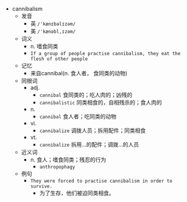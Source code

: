 - cannibalism
  - 发音
    - 英 `/'kænɪbəlɪzəm/`
    - 美 `/'kænəbl,ɪzəm/`
  - 词义
    - n. 嗜食同类
    - `If a group of people practise cannibalism, they eat the flesh of other people`
  - 记忆
    - 来自cannibal(n. 食人者， 食同类的动物)
  - 同根词
    - adj.
      - `cannibal` 食同类的；吃人肉的；凶残的
      - `cannibalistic` 同类相食的，自相残杀的；食人肉的
    - n.
      - `cannibal` 食人者；吃同类的动物
    - vi.
      - `cannibalize` 调拨人员；拆用配件；同类相食
    - vt.
      - `cannibalize` 拆用…的配件；调拨…的人员
  - 近义词
    - n. 食人；嗜食同类；残忍的行为
      - `anthropophagy`
  - 例句
    - `They were forced to practise cannibalism in order to survive.`
      - 为了生存，他们被迫同类相食。

